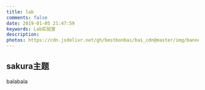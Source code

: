 ```yaml
---
title: lab
comments: false
date: 2019-01-05 21:47:59
keywords: Lab实验室
description:
photos: https://cdn.jsdelivr.net/gh/bestbonbai/bai_cdn@master/img/banner/lab.jpg
---
```


## sakura主题
balabala
